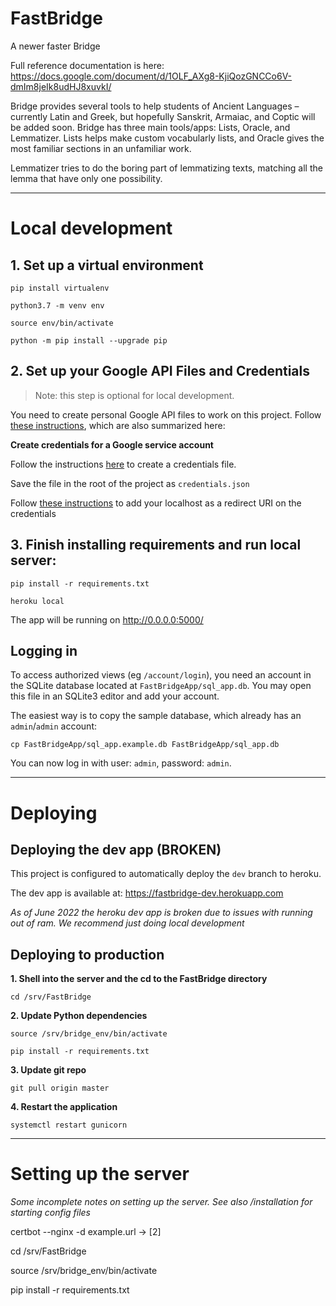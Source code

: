 # FastBridge

A newer faster Bridge

Full reference documentation is here:
https://docs.google.com/document/d/1OLF_AXg8-KjiQozGNCCo6V-dmIm8jeIk8udHJ8xuvkI/

Bridge provides several tools to help students of Ancient Languages – currently Latin and Greek, but hopefully Sanskrit, Armaiac, and Coptic will be added soon.
Bridge has three main tools/apps: Lists, Oracle, and Lemmatizer. Lists helps make custom vocabularly lists, and Oracle gives the most familiar sections in an unfamiliar work.

Lemmatizer tries to do the boring part of lemmatizing texts, matching all the lemma that have only one possibility.

---

# Local development

## 1. Set up a virtual environment

`pip install virtualenv`

`python3.7 -m venv env`

`source env/bin/activate`

`python -m pip install --upgrade pip`

## 2. Set up your Google API Files and Credentials

> Note: this step is optional for local development.

You need to create personal Google API files to work on this project. Follow [these instructions](https://developers.google.com/sheets/api/quickstart/python), which are also summarized here:

**Create credentials for a Google service account**

Follow the instructions [here](https://developers.google.com/workspace/guides/create-credentials#oauth-client-id) to create a credentials file.

Save the file in the root of the project as `credentials.json`

Follow [these instructions](https://stackoverflow.com/a/39065422) to add your localhost as a redirect URI on the credentials

## 3. Finish installing requirements and run local server:

`pip install -r requirements.txt`

`heroku local`

The app will be running on http://0.0.0.0:5000/

## Logging in

To access authorized views (eg `/account/login`), you need an account in the SQLite database located at `FastBridgeApp/sql_app.db`. You may open this file in an SQLite3 editor and add your account.

The easiest way is to copy the sample database, which already has an `admin`/`admin` account:

```
cp FastBridgeApp/sql_app.example.db FastBridgeApp/sql_app.db
```

You can now log in with user: `admin`, password: `admin`.

---
# Deploying

## Deploying the dev app (BROKEN)

This project is configured to automatically deploy the `dev` branch to heroku.

The dev app is available at: https://fastbridge-dev.herokuapp.com

*As of June 2022 the heroku dev app is broken due to issues with running out of ram. We recommend just doing local development*


## Deploying to production

**1. Shell into the server and the cd to the FastBridge directory**

`cd /srv/FastBridge`

**2. Update Python dependencies**

`source /srv/bridge_env/bin/activate`

`pip install -r requirements.txt`

**3. Update git repo**

`git pull origin master`

**4. Restart the application**

`systemctl restart gunicorn`

---

# Setting up the server
*Some incomplete notes on setting up the server. See also /installation for starting config files*

certbot --nginx -d example.url -> [2]

cd /srv/FastBridge

source /srv/bridge_env/bin/activate

pip install -r requirements.txt
